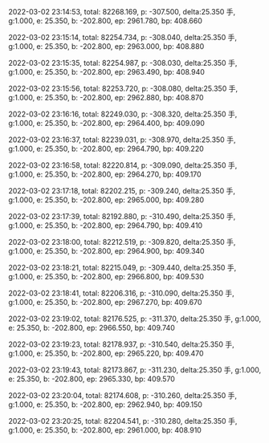 2022-03-02 23:14:53, total: 82268.169, p: -307.500, delta:25.350 手, g:1.000, e: 25.350, b: -202.800, ep: 2961.780, bp: 408.660

2022-03-02 23:15:14, total: 82254.734, p: -308.040, delta:25.350 手, g:1.000, e: 25.350, b: -202.800, ep: 2963.000, bp: 408.880

2022-03-02 23:15:35, total: 82254.987, p: -308.030, delta:25.350 手, g:1.000, e: 25.350, b: -202.800, ep: 2963.490, bp: 408.940

2022-03-02 23:15:56, total: 82253.720, p: -308.080, delta:25.350 手, g:1.000, e: 25.350, b: -202.800, ep: 2962.880, bp: 408.870

2022-03-02 23:16:16, total: 82249.030, p: -308.320, delta:25.350 手, g:1.000, e: 25.350, b: -202.800, ep: 2964.400, bp: 409.090

2022-03-02 23:16:37, total: 82239.031, p: -308.970, delta:25.350 手, g:1.000, e: 25.350, b: -202.800, ep: 2964.790, bp: 409.220

2022-03-02 23:16:58, total: 82220.814, p: -309.090, delta:25.350 手, g:1.000, e: 25.350, b: -202.800, ep: 2964.270, bp: 409.170

2022-03-02 23:17:18, total: 82202.215, p: -309.240, delta:25.350 手, g:1.000, e: 25.350, b: -202.800, ep: 2965.000, bp: 409.280

2022-03-02 23:17:39, total: 82192.880, p: -310.490, delta:25.350 手, g:1.000, e: 25.350, b: -202.800, ep: 2964.790, bp: 409.410

2022-03-02 23:18:00, total: 82212.519, p: -309.820, delta:25.350 手, g:1.000, e: 25.350, b: -202.800, ep: 2964.900, bp: 409.340

2022-03-02 23:18:21, total: 82215.049, p: -309.440, delta:25.350 手, g:1.000, e: 25.350, b: -202.800, ep: 2966.800, bp: 409.530

2022-03-02 23:18:41, total: 82206.316, p: -310.090, delta:25.350 手, g:1.000, e: 25.350, b: -202.800, ep: 2967.270, bp: 409.670

2022-03-02 23:19:02, total: 82176.525, p: -311.370, delta:25.350 手, g:1.000, e: 25.350, b: -202.800, ep: 2966.550, bp: 409.740

2022-03-02 23:19:23, total: 82178.937, p: -310.540, delta:25.350 手, g:1.000, e: 25.350, b: -202.800, ep: 2965.220, bp: 409.470

2022-03-02 23:19:43, total: 82173.867, p: -311.230, delta:25.350 手, g:1.000, e: 25.350, b: -202.800, ep: 2965.330, bp: 409.570

2022-03-02 23:20:04, total: 82174.608, p: -310.260, delta:25.350 手, g:1.000, e: 25.350, b: -202.800, ep: 2962.940, bp: 409.150

2022-03-02 23:20:25, total: 82204.541, p: -310.280, delta:25.350 手, g:1.000, e: 25.350, b: -202.800, ep: 2961.000, bp: 408.910